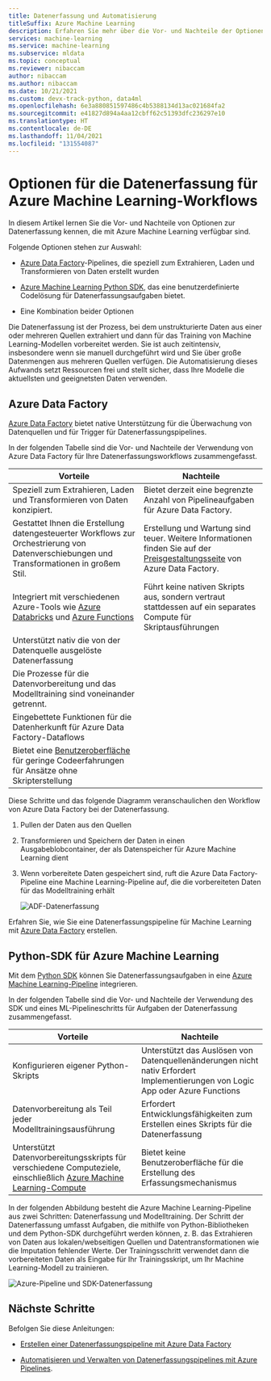 ```yaml
---
title: Datenerfassung und Automatisierung
titleSuffix: Azure Machine Learning
description: Erfahren Sie mehr über die Vor- und Nachteile der Optionen zur Datenerfassung für das Training Ihrer Machine Learning-Modelle.
services: machine-learning
ms.service: machine-learning
ms.subservice: mldata
ms.topic: conceptual
ms.reviewer: nibaccam
author: nibaccam
ms.author: nibaccam
ms.date: 10/21/2021
ms.custom: devx-track-python, data4ml
ms.openlocfilehash: 6e3a880851597486c4b5388134d13ac021684fa2
ms.sourcegitcommit: e41827d894a4aa12cbff62c51393dfc236297e10
ms.translationtype: HT
ms.contentlocale: de-DE
ms.lasthandoff: 11/04/2021
ms.locfileid: "131554087"
---
```

# <a name="data-ingestion-options-for-azure-machine-learning-workflows"></a>Optionen für die Datenerfassung für Azure Machine Learning-Workflows

In diesem Artikel lernen Sie die Vor- und Nachteile von Optionen zur Datenerfassung kennen, die mit Azure Machine Learning verfügbar sind. 

Folgende Optionen stehen zur Auswahl:
+ [Azure Data Factory](#azure-data-factory)-Pipelines, die speziell zum Extrahieren, Laden und Transformieren von Daten erstellt wurden

+ [Azure Machine Learning Python SDK](#azure-machine-learning-python-sdk), das eine benutzerdefinierte Codelösung für Datenerfassungsaufgaben bietet.

+ Eine Kombination beider Optionen

Die Datenerfassung ist der Prozess, bei dem unstrukturierte Daten aus einer oder mehreren Quellen extrahiert und dann für das Training von Machine Learning-Modellen vorbereitet werden. Sie ist auch zeitintensiv, insbesondere wenn sie manuell durchgeführt wird und Sie über große Datenmengen aus mehreren Quellen verfügen. Die Automatisierung dieses Aufwands setzt Ressourcen frei und stellt sicher, dass Ihre Modelle die aktuellsten und geeignetsten Daten verwenden.

## <a name="azure-data-factory"></a>Azure Data Factory

[Azure Data Factory](../data-factory/introduction.md) bietet native Unterstützung für die Überwachung von Datenquellen und für Trigger für Datenerfassungspipelines.  

In der folgenden Tabelle sind die Vor- und Nachteile der Verwendung von Azure Data Factory für Ihre Datenerfassungsworkflows zusammengefasst.

|Vorteile|Nachteile
---|---
Speziell zum Extrahieren, Laden und Transformieren von Daten konzipiert.|Bietet derzeit eine begrenzte Anzahl von Pipelineaufgaben für Azure Data Factory. 
Gestattet Ihnen die Erstellung datengesteuerter Workflows zur Orchestrierung von Datenverschiebungen und Transformationen in großem Stil.|Erstellung und Wartung sind teuer. Weitere Informationen finden Sie auf der [Preisgestaltungsseite](https://azure.microsoft.com/pricing/details/data-factory/data-pipeline/) von Azure Data Factory.
Integriert mit verschiedenen Azure-Tools wie [Azure Databricks](../data-factory/transform-data-using-databricks-notebook.md) und [Azure Functions](../data-factory/control-flow-azure-function-activity.md) | Führt keine nativen Skripts aus, sondern vertraut stattdessen auf ein separates Compute für Skriptausführungen 
Unterstützt nativ die von der Datenquelle ausgelöste Datenerfassung| 
Die Prozesse für die Datenvorbereitung und das Modelltraining sind voneinander getrennt.|
Eingebettete Funktionen für die Datenherkunft für Azure Data Factory-Dataflows|
Bietet eine [Benutzeroberfläche](../data-factory/quickstart-create-data-factory-portal.md) für geringe Codeerfahrungen für Ansätze ohne Skripterstellung |

Diese Schritte und das folgende Diagramm veranschaulichen den Workflow von Azure Data Factory bei der Datenerfassung.

1. Pullen der Daten aus den Quellen
1. Transformieren und Speichern der Daten in einen Ausgabeblobcontainer, der als Datenspeicher für Azure Machine Learning dient
1. Wenn vorbereitete Daten gespeichert sind, ruft die Azure Data Factory-Pipeline eine Machine Learning-Pipeline auf, die die vorbereiteten Daten für das Modelltraining erhält


    ![ADF-Datenerfassung](media/concept-data-ingestion/data-ingest-option-one.svg)
    
Erfahren Sie, wie Sie eine Datenerfassungspipeline für Machine Learning mit [Azure Data Factory](how-to-data-ingest-adf.md) erstellen.

## <a name="azure-machine-learning-python-sdk"></a>Python-SDK für Azure Machine Learning 

Mit dem [Python SDK](/python/api/overview/azure/ml) können Sie Datenerfassungsaufgaben in eine [Azure Machine Learning-Pipeline](./how-to-create-machine-learning-pipelines.md) integrieren.

In der folgenden Tabelle sind die Vor- und Nachteile der Verwendung des SDK und eines ML-Pipelineschritts für Aufgaben der Datenerfassung zusammengefasst.

Vorteile| Nachteile
---|---
Konfigurieren eigener Python-Skripts | Unterstützt das Auslösen von Datenquellenänderungen nicht nativ Erfordert Implementierungen von Logic App oder Azure Functions
Datenvorbereitung als Teil jeder Modelltrainingsausführung|Erfordert Entwicklungsfähigkeiten zum Erstellen eines Skripts für die Datenerfassung
Unterstützt Datenvorbereitungsskripts für verschiedene Computeziele, einschließlich [Azure Machine Learning-Compute](concept-compute-target.md#azure-machine-learning-compute-managed) |Bietet keine Benutzeroberfläche für die Erstellung des Erfassungsmechanismus

In der folgenden Abbildung besteht die Azure Machine Learning-Pipeline aus zwei Schritten: Datenerfassung und Modelltraining. Der Schritt der Datenerfassung umfasst Aufgaben, die mithilfe von Python-Bibliotheken und dem Python-SDK durchgeführt werden können, z. B. das Extrahieren von Daten aus lokalen/webseitigen Quellen und Datentransformationen wie die Imputation fehlender Werte. Der Trainingsschritt verwendet dann die vorbereiteten Daten als Eingabe für Ihr Trainingsskript, um Ihr Machine Learning-Modell zu trainieren. 

![Azure-Pipeline und SDK-Datenerfassung](media/concept-data-ingestion/data-ingest-option-two.png)

## <a name="next-steps"></a>Nächste Schritte

Befolgen Sie diese Anleitungen:
* [Erstellen einer Datenerfassungspipeline mit Azure Data Factory](how-to-data-ingest-adf.md)

* [Automatisieren und Verwalten von Datenerfassungspipelines mit Azure Pipelines](how-to-cicd-data-ingestion.md).